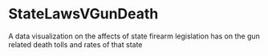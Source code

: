 # StateLawsVGunDeath
A data visualization on the affects of state firearm legislation has on the gun related death tolls and rates of that state
